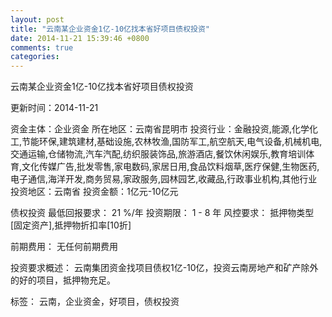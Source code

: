 ```yaml
---
layout: post
title: "云南某企业资金1亿-10亿找本省好项目债权投资"
date: 2014-11-21 15:39:46 +0800
comments: true
categories: 
---
```

云南某企业资金1亿-10亿找本省好项目债权投资



更新时间：2014-11-21

资金主体：企业资金
所在地区：云南省昆明市
投资行业：金融投资,能源,化学化工,节能环保,建筑建材,基础设施,农林牧渔,国防军工,航空航天,电气设备,机械机电,交通运输,仓储物流,汽车汽配,纺织服装饰品,旅游酒店,餐饮休闲娱乐,教育培训体育,文化传媒广告,批发零售,家电数码,家居日用,食品饮料烟草,医疗保健,生物医药,电子通信,海洋开发,商务贸易,家政服务,园林园艺,收藏品,行政事业机构,其他行业
投资地区：云南省
投资金额：1亿元-10亿元

债权投资
最低回报要求：
                            21 %/年
                                                                                投资期限：
                            1 - 8 年
                                                                                                                                        风控要求：
                            抵押物类型[固定资产],抵押物折扣率[10折]

前期费用：
无任何前期费用

投资要求概述：
云南集团资金找项目债权1亿-10亿，投资云南房地产和矿产除外的好的项目，抵押物充足。

标签：
云南，企业资金，好项目，债权投资

